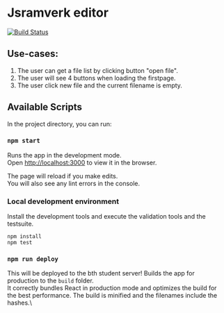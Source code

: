 # Jsramverk editor
[![Build Status](https://app.travis-ci.com/ejessyp/jseditor.svg?branch=main)](https://app.travis-ci.com/ejessyp/jseditor)

## Use-cases:
1. The user can get a file list by clicking button "open file".
2. The user will see 4 buttons when loading the firstpage.
3. The user click new file and the current filename is empty.

## Available Scripts

In the project directory, you can run:

### `npm start`

Runs the app in the development mode.\
Open [http://localhost:3000](http://localhost:3000) to view it in the browser.

The page will reload if you make edits.\
You will also see any lint errors in the console.

### Local development environment

Install the development tools and execute the validation tools and the testsuite.

    npm install
    npm test


### `npm run deploy`

This will be deployed to the bth student server!
Builds the app for production to the `build` folder.\
It correctly bundles React in production mode and optimizes the build for the best performance.
The build is minified and the filenames include the hashes.\
